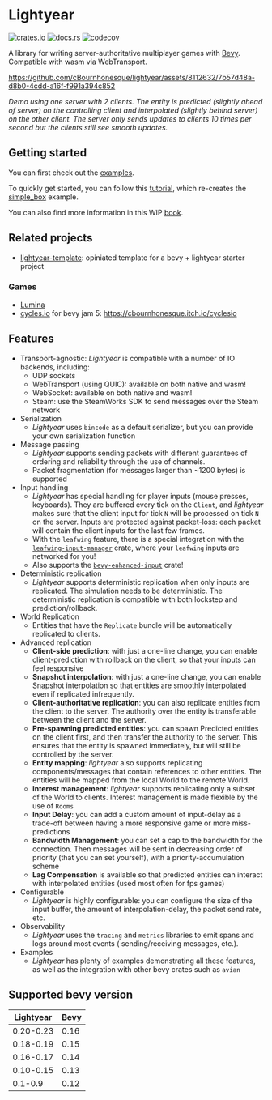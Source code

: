 # Lightyear

[![crates.io](https://img.shields.io/crates/v/lightyear)](https://crates.io/crates/lightyear)
[![docs.rs](https://docs.rs/lightyear/badge.svg)](https://docs.rs/lightyear)
[![codecov](https://codecov.io/gh/cBournhonesque/lightyear/branch/main/graph/badge.svg?token=N1G28NQB1L)](https://codecov.io/gh/cBournhonesque/lightyear)

A library for writing server-authoritative multiplayer games with [Bevy](https://bevyengine.org/). Compatible with wasm
via WebTransport.

https://github.com/cBournhonesque/lightyear/assets/8112632/7b57d48a-d8b0-4cdd-a16f-f991a394c852

*Demo using one server with 2 clients. The entity is predicted (slightly ahead of server) on the controlling client and
interpolated (slightly behind server) on the other client.
The server only sends updates to clients 10 times per second but the clients still see smooth updates.*

## Getting started 

You can first check out the [examples](https://github.com/cBournhonesque/lightyear/tree/main/examples).

To quickly get started, you can follow
this [tutorial](https://cbournhonesque.github.io/lightyear/book/tutorial/title.html), which re-creates
the [simple_box](https://github.com/cBournhonesque/lightyear/tree/main/examples/simple_box) example.

You can also find more information in this WIP [book](https://cbournhonesque.github.io/lightyear/book/).

## Related projects

- [lightyear-template](https://github.com/Piefayth/lightyear-template/tree/main): opiniated template for a bevy + lightyear starter project

### Games

- [Lumina](https://github.com/nixon-voxell/lumina)
- [cycles.io](https://github.com/cBournhonesque/jam5) for bevy jam 5: https://cbournhonesque.itch.io/cyclesio


## Features


- Transport-agnostic: *Lightyear* is compatible with a number of IO backends, including:
    - UDP sockets
    - WebTransport (using QUIC): available on both native and wasm!
    - WebSocket: available on both native and wasm!
    - Steam: use the SteamWorks SDK to send messages over the Steam network
- Serialization
    - *Lightyear* uses `bincode` as a default serializer, but you can provide your own serialization function
- Message passing
    - *Lightyear* supports sending packets with different guarantees of ordering and reliability through the use of
      channels.
    - Packet fragmentation (for messages larger than ~1200 bytes) is supported
- Input handling
    - *Lightyear* has special handling for player inputs (mouse presses, keyboards).
      They are buffered every tick on the `Client`, and *lightyear* makes sure that the client input for tick `N` will
      be processed on tick `N` on the server.
      Inputs are protected against packet-loss: each packet will contain the client inputs for the last few frames.
    - With the `leafwing` feature, there is a special integration with
      the [`leafwing-input-manager`](https://github.com/Leafwing-Studios/leafwing-input-manager) crate, where
      your `leafwing` inputs are networked for you!
    - Also supports the [`bevy-enhanced-input`](https://github.com/projectharmonia/bevy_enhanced_input) crate!
- Deterministic replication
    - *Lightyear* supports deterministic replication when only inputs are replicated. The simulation needs to be deterministic.
      The deterministic replication is compatible with both lockstep and prediction/rollback.
- World Replication
    - Entities that have the `Replicate` bundle will be automatically replicated to clients.
- Advanced replication
    - **Client-side prediction**: with just a one-line change, you can enable client-prediction with rollback on the
      client, so that your inputs can feel responsive
    - **Snapshot interpolation**: with just a one-line change, you can enable Snapshot interpolation so that entities
      are smoothly interpolated even if replicated infrequently.
    - **Client-authoritative replication**: you can also replicate entities from the client to the server. The authority over the entity is transferable between the client and the server.
    - **Pre-spawning predicted entities**: you can spawn Predicted entities on the client first, and then transfer the
      authority to the server. This ensures that the entity is spawned immediately, but will still be controlled by the server.
    - **Entity mapping**: *lightyear* also supports replicating components/messages that contain references to other
      entities. The entities will be mapped from the local World to the remote World.
    - **Interest management**: *lightyear* supports replicating only a subset of the World to clients. Interest
      management is made flexible by the use of `Rooms`
    - **Input Delay**: you can add a custom amount of input-delay as a trade-off between having a more responsive game
      or more miss-predictions
    - **Bandwidth Management**: you can set a cap to the bandwidth for the connection. Then messages will be sent in
      decreasing order of priority (that you can set yourself), with a priority-accumulation scheme
    - **Lag Compensation** is available so that predicted entities can interact with interpolated entities (used most often for fps games)
- Configurable
    - *Lightyear* is highly configurable: you can configure the size of the input buffer, the amount of
      interpolation-delay, the packet send rate, etc.
- Observability
    - *Lightyear* uses the `tracing` and `metrics` libraries to emit spans and logs around most events (
      sending/receiving messages, etc.).
- Examples
    - *Lightyear* has plenty of examples demonstrating all these features, as well as the integration with other bevy
      crates such as `avian`



## Supported bevy version

| Lightyear | Bevy |
|-----------|------|
| 0.20-0.23 | 0.16 |
| 0.18-0.19 | 0.15 |
| 0.16-0.17 | 0.14 |
| 0.10-0.15 | 0.13 |
| 0.1-0.9   | 0.12 |
